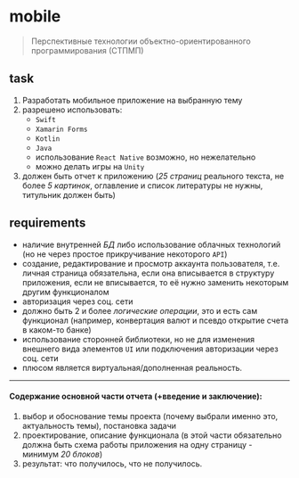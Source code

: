 # mobile

> Перспективные технологии объектно-ориентированного программирования (СТПМП)

## task

1. Разработать мобильное приложение на выбранную тему
2. разрешено использовать:
   - `Swift`
   - `Xamarin Forms`
   - `Kotlin`
   - `Java`
   - использование `React Native` возможно, но нежелательно
   - можно делать игры на `Unity`
3. должен быть отчет к приложению (_25 страниц_ реального текста, не более _5 картинок_, оглавление и список литературы не нужны, титульник должен быть)

## requirements

- наличие внутренней _БД_ либо использование облачных технологий (но не через простое прикручивание некоторого `API`)
- создание, редактирование и просмотр аккаунта пользователя, т.е. личная страница обязательна, если она вписывается в структуру приложения, если не вписывается, то её нужно заменить некоторым другим функционалом
- авторизация через соц. сети
- должно быть 2 и более _логические операции_, это и есть сам функционал (например, конвертация валют и псевдо открытие счета в каком-то банке)
- использование сторонней библиотеки, но не для изменения внешнего вида элементов `UI` или подключения авторизации через соц. сети
- плюсом является виртуальная/дополненная реальность.

---

#### Содержание основной части отчета (+введение и заключение):

1. выбор и обоснование темы проекта (почему выбрали именно это, актуальность темы), постановка задачи
2. проектирование, описание функционала (в этой части обязательно должна быть схема работы приложения на одну страницу - минимум _20 блоков_)
3. результат: что получилось, что не получилось.
